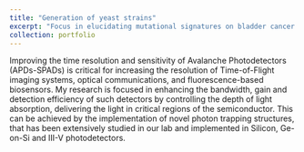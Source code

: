 ```yaml
---
title: "Generation of yeast strains"
excerpt: "Focus in elucidating mutational signatures on bladder cancer to better understand the environmental interactions in the carciogenesis on patients from unrepresented communities . 1<br/><img src='/images/image_project1.png'>"
collection: portfolio
---
```


Improving the time resolution and sensitivity of Avalanche Photodetectors (APDs-SPADs) is critical for increasing the resolution of Time-of-Flight imaging systems, optical communications, and fluorescence-based biosensors. My research is focused in enhancing the bandwidth, gain and detection efficiency of such detectors by controlling the depth of light absorption, delivering the light in critical regions of the semiconductor. This can be achieved by the implementation of novel photon trapping structures, that has been extensively studied in our lab and implemented in Silicon, Ge-on-Si and III-V photodetectors.